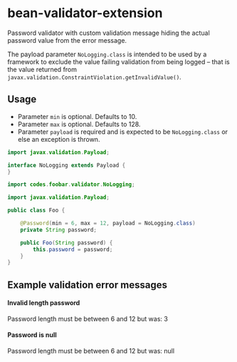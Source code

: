 # bean-validator-extension

Password validator with custom validation message hiding the actual password value from the error message.

The payload parameter `NoLogging.class` is intended to be used by a framework to exclude the value failing validation
from being logged – that is the value returned from `javax.validation.ConstraintViolation.getInvalidValue()`.

## Usage

- Parameter `min` is optional. Defaults to 10. 
- Parameter `max` is optional. Defaults to 128.
- Parameter `payload` is required and is expected to be `NoLogging.class` or else an exception is thrown.

```java
import javax.validation.Payload;

interface NoLogging extends Payload {
}
```

```java
import codes.foobar.validator.NoLogging;

import javax.validation.Payload;

public class Foo {

    @Password(min = 6, max = 12, payload = NoLogging.class)
    private String password;

    public Foo(String password) {
        this.password = password;
    }
}
```
## Example validation error messages

#### Invalid length password
Password length must be between 6 and 12 but was: 3

#### Password is null
Password length must be between 6 and 12 but was: null